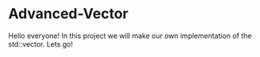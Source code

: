 # Advanced-Vector
Hello everyone! In this project we will make our own implementation of the std::vector. Lets go!
